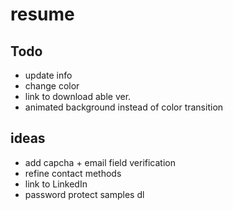 # resume

## Todo
- update info
- change color
- link to download able ver.
- animated background instead of color transition

## ideas
- add capcha + email field verification 
- refine contact methods
- link to LinkedIn 
- password protect samples dl